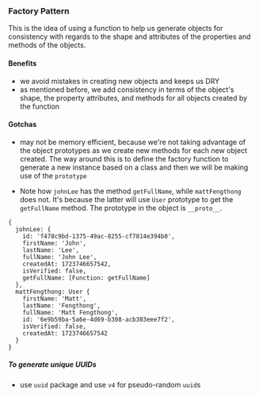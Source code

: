 ### Factory Pattern

This is the idea of using a function to help us generate objects for consistency with
regards to the shape and attributes of the properties and methods of the objects.

#### Benefits
- we avoid mistakes in creating new objects and keeps us DRY
- as mentioned before, we add consistency in terms of the object's shape, the
property attributes, and methods for all objects created by the function

#### Gotchas
- may not be memory efficient, because we're not taking advantage of the object
prototypes as we create new methods for each new object created.  The way 
around this is to define the factory function to generate a new instance
based on a class and then we will be making use of the `prototype`

- Note how `johnLee` has the method `getFullName`, while `mattFengthong` does
not.  It's because the latter will use `User` prototype to get the
`getFullName` method.  The prototype in the object is `__proto__`.

```
{
  johnLee: {
    id: 'f478c9bd-1375-49ac-8255-cf7814e394b0',
    firstName: 'John',
    lastName: 'Lee',
    fullName: 'John Lee',
    createdAt: 1723746657542,
    isVerified: false,
    getFullName: [Function: getFullName]
  },
  mattFengthong: User {
    firstName: 'Matt',
    lastName: 'Fengthong',
    fullName: 'Matt Fengthong',
    id: '6e9b59ba-5a6e-4d69-b308-acb303eee7f2',
    isVerified: false,
    createdAt: 1723746657542
  }
}

```


##### To generate unique UUIDs
- use `uuid` package and use `v4` for pseudo-random `uuid`s
